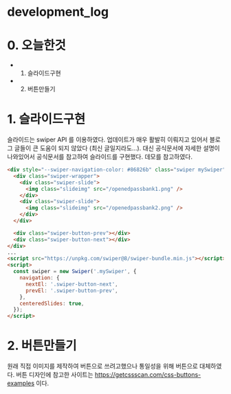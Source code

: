 # development_log

# 0. 오늘한것
* 1. 슬라이드구현
* 2. 버튼만들기

# 1. 슬라이드구현
슬라이드는 swiper API 를 이용하였다. 업데이트가 매우 활발히 이뤄지고 있어서 블로그 글들이 큰 도움이 되지 않았다 (최신 글일지라도...). 대신 공식문서에 자세한 설명이 나와있어서 공식문서를 참고하여 슬라이드를 구현했다. 
데모를 참고하였다. 
``` html
<div style="--swiper-navigation-color: #86826b" class="swiper mySwiper">
  <div class="swiper-wrapper">
    <div class="swiper-slide">
      <img class="slideimg" src="/openedpassbank1.png" />
    </div>
    <div class="swiper-slide">
      <img class="slideimg" src="/openedpassbank2.png" />
    </div>
  </div>

  <div class="swiper-button-prev"></div>
  <div class="swiper-button-next"></div>
</div>
...
<script src="https://unpkg.com/swiper@8/swiper-bundle.min.js"></script>
<script>
  const swiper = new Swiper('.mySwiper', {
    navigation: {
      nextEl: '.swiper-button-next',
      prevEl: '.swiper-button-prev',
    },
    centeredSlides: true,
  });
</script>
```
# 2. 버튼만들기
원래 직접 이미지를 제작하여 버튼으로 쓰려고했으나 통일성을 위해 버튼으로 대체하였다. 버튼 디자인에 참고한 사이트는 https://getcssscan.com/css-buttons-examples 이다.
